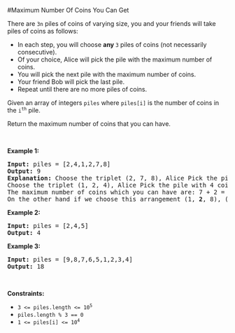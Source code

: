 #Maximum Number Of Coins You Can Get
<p>There are <code>3n</code> piles of coins of varying size, you and your friends will take piles of coins as follows:</p>
<ul>
<li>In each step, you will choose <strong>any </strong><code>3</code> piles of coins (not necessarily consecutive).</li>
<li>Of your choice, Alice will pick the pile with the maximum number of coins.</li>
<li>You will pick the next pile with the maximum number of coins.</li>
<li>Your friend Bob will pick the last pile.</li>
<li>Repeat until there are no more piles of coins.</li>
</ul>
<p>Given an array of integers <code>piles</code> where <code>piles[i]</code> is the number of coins in the <code>i<sup>th</sup></code> pile.</p>
<p>Return the maximum number of coins that you can have.</p>
<p> </p>
<p><strong class="example">Example 1:</strong></p>
<pre><strong>Input:</strong> piles = [2,4,1,2,7,8]
<strong>Output:</strong> 9
<strong>Explanation: </strong>Choose the triplet (2, 7, 8), Alice Pick the pile with 8 coins, you the pile with <strong>7</strong> coins and Bob the last one.
Choose the triplet (1, 2, 4), Alice Pick the pile with 4 coins, you the pile with <strong>2</strong> coins and Bob the last one.
The maximum number of coins which you can have are: 7 + 2 = 9.
On the other hand if we choose this arrangement (1, <strong>2</strong>, 8), (2, <strong>4</strong>, 7) you only get 2 + 4 = 6 coins which is not optimal.
</pre>
<p><strong class="example">Example 2:</strong></p>
<pre><strong>Input:</strong> piles = [2,4,5]
<strong>Output:</strong> 4
</pre>
<p><strong class="example">Example 3:</strong></p>
<pre><strong>Input:</strong> piles = [9,8,7,6,5,1,2,3,4]
<strong>Output:</strong> 18
</pre>
<p> </p>
<p><strong>Constraints:</strong></p>
<ul>
<li><code>3 &lt;= piles.length &lt;= 10<sup>5</sup></code></li>
<li><code>piles.length % 3 == 0</code></li>
<li><code>1 &lt;= piles[i] &lt;= 10<sup>4</sup></code></li>
</ul>

